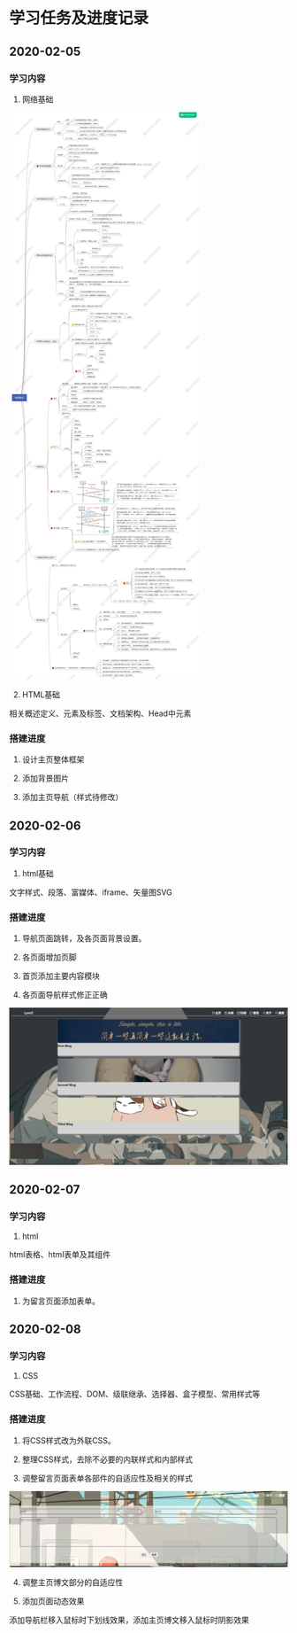# 学习任务及进度记录

## 2020-02-05

### 学习内容

1. 网络基础

![Image text](https://github.com/ChangeZ24/Lynn-Blog/blob/dev/images/mdpicture/internet.jpg)

2. HTML基础

相关概述定义、元素及标签、文档架构、Head中元素

### 搭建进度

1. 设计主页整体框架

2. 添加背景图片

3. 添加主页导航（样式待修改）

## 2020-02-06

### 学习内容

1. html基础

文字样式、段落、富媒体、iframe、矢量图SVG

### 搭建进度

1. 导航页面跳转，及各页面背景设置。

2. 各页面增加页脚

3. 首页添加主要内容模块

4. 各页面导航样式修正正确

![Image text](https://github.com/ChangeZ24/Lynn-Blog/blob/dev/images/mdpicture/htmlweb.jpg)


## 2020-02-07

### 学习内容

1. html

html表格、html表单及其组件

### 搭建进度

1. 为留言页面添加表单。

## 2020-02-08

### 学习内容

1. CSS

CSS基础、工作流程、DOM、级联继承、选择器、盒子模型、常用样式等

### 搭建进度

1. 将CSS样式改为外联CSS。

2. 整理CSS样式，去除不必要的内联样式和内部样式

3. 调整留言页面表单各部件的自适应性及相关的样式

![Image text](https://github.com/ChangeZ24/Lynn-Blog/blob/dev/images/mdpicture/messagehtml.jpg)

4. 调整主页博文部分的自适应性

5. 添加页面动态效果

添加导航栏移入鼠标时下划线效果，添加主页博文移入鼠标时阴影效果


